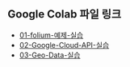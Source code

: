 ## Google Colab 파일 링크

- [01-folium-예제-실습](https://colab.research.google.com/github/teddylee777/dip/blob/main/01-%EC%8B%A4%EC%8A%B5/01-folium-%EC%98%88%EC%A0%9C-%EC%8B%A4%EC%8A%B5.ipynb)
- [02-Google-Cloud-API-실습](https://colab.research.google.com/github/teddylee777/dip/blob/main/01-%EC%8B%A4%EC%8A%B5/02-Google-Cloud-API-%EC%8B%A4%EC%8A%B5.ipynb)
- [03-Geo-Data-실습](https://colab.research.google.com/github/teddylee777/dip/blob/main/01-%EC%8B%A4%EC%8A%B5/03-Geo-Data-%EC%8B%A4%EC%8A%B5.ipynb)
